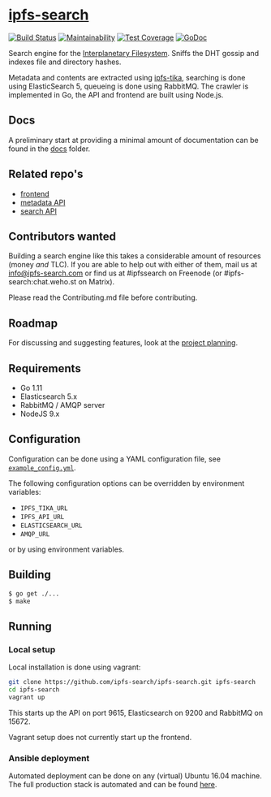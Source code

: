 # [ipfs-search](http://ipfs-search.com)
[![Build Status](https://travis-ci.org/ipfs-search/ipfs-search.svg?branch=travis)](https://travis-ci.org/ipfs-search/ipfs-search)
[![Maintainability](https://api.codeclimate.com/v1/badges/1c25261992991d72137c/maintainability)](https://codeclimate.com/github/ipfs-search/ipfs-search/maintainability)
[![Test Coverage](https://api.codeclimate.com/v1/badges/1c25261992991d72137c/test_coverage)](https://codeclimate.com/github/ipfs-search/ipfs-search/test_coverage)
[![GoDoc](https://godoc.org/github.com/ipfs-search/ipfs-search?status.svg)](https://godoc.org/github.com/ipfs-search/ipfs-search)

Search engine for the [Interplanetary Filesystem](https://ipfs.io). Sniffs the DHT gossip and indexes file and directory hashes.

Metadata and contents are extracted using [ipfs-tika](https://github.com/dokterbob/ipfs-tika), searching is done using ElasticSearch 5, queueing is done using RabbitMQ. The crawler is implemented in Go, the API and frontend are built using Node.js.

## Docs
A preliminary start at providing a minimal amount of documentation can be found in the [docs](docs/) folder.

## Related repo's
* [frontend](https://github.com/ipfs-search/ipfs-search-frontend)
* [metadata API](https://github.com/ipfs-search/ipfs-metadata-api)
* [search API](https://github.com/ipfs-search/ipfs-search-api)

## Contributors wanted
Building a search engine like this takes a considerable amount of resources (money _and_ TLC).
If you are able to help out with either of them, mail us at info@ipfs-search.com or find us at #ipfssearch on Freenode (or #ipfs-search:chat.weho.st on Matrix).

Please read the Contributing.md file before contributing.

## Roadmap
For discussing and suggesting features, look at the [project planning](https://github.com/ipfs-search/ipfs-search/projects).

## Requirements

* Go 1.11
* Elasticsearch 5.x
* RabbitMQ / AMQP server
* NodeJS 9.x

## Configuration
Configuration can be done using a YAML configuration file, see [`example_config.yml`](example_config.yml).

The following configuration options can be overridden by environment variables:
* `IPFS_TIKA_URL`
* `IPFS_API_URL`
* `ELASTICSEARCH_URL`
* `AMQP_URL`

or by using environment variables.

## Building
```bash
$ go get ./...
$ make
```

## Running

### Local setup
Local installation is done using vagrant:

```bash
git clone https://github.com/ipfs-search/ipfs-search.git ipfs-search
cd ipfs-search
vagrant up
```

This starts up the API on port 9615, Elasticsearch on 9200 and RabbitMQ on 15672.

Vagrant setup does not currently start up the frontend.

### Ansible deployment
Automated deployment can be done on any (virtual) Ubuntu 16.04 machine. The full production stack is automated and can be found [here](deployment/).
